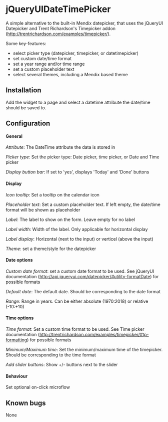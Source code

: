 # jQueryUIDateTimePicker
A simple alternative to the built-in Mendix datepicker, that uses the jQueryUI Datepicker and Trent Richardson's Timepicker addon (http://trentrichardson.com/examples/timepicker/).

Some key-features:
- select picker type (datepicker, timepicker, or datetimepicker)
- set custom date/time format
- set a year range and/or time range
- set a custom placeholder text
- select several themes, including a Mendix based theme

## Installation
Add the widget to a page and select a datetime attribute the date/time should be saved to.

## Configuration
  #### General
  _Attribute_: The DateTime attribute the data is stored in
  
  _Picker type_: Set the picker type: Date picker, time picker, or Date and Time picker
  
  _Display button bar_: If set to 'yes', displays 'Today' and 'Done' buttons
  
  #### Display
  _Icon tooltip_: Set a tooltip on the calendar icon
  
  _Placeholder text_: Set a custom placeholder text. If left empty, the date/time format will be shown as placeholder
  
  _Label_: The label to show on the form. Leave empty for no label
  
  _Label width_: Width of the label. Only applicable for horizontal display
  
  _Label display_: Horizontal (next to the input) or verticel (above the input)
  
  _Theme_: set a theme/style for the datepicker
  
  #### Date options
  _Custom date format_: set a custom date format to be used. See jQueryUI documentation (http://api.jqueryui.com/datepicker/#utility-formatDate) for possible formats
  
  _Default date_: The default date. Should be corresponding to the date format
  
  _Range_: Range in years. Can be either absolute (1970:2018) or relative (-10:+10)
  
  #### Time options
  _Time format_: Set a custom time format to be used. See Time picker documentation (http://trentrichardson.com/examples/timepicker/#tp-formatting) for possible formats
  
  _Minimum/Maximum time_: Set the minimum/maximum time of the timepicker. Should be corresponding to the time format
  
  _Add slider buttons_: Show +/- buttons next to the slider
  
  #### Behaviour
  Set optional on-click microflow

## Known bugs
None
